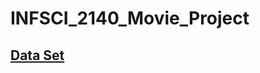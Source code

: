# INFSCI_2140_Movie_Project


## [Data Set](https://www.kaggle.com/jrobischon/wikipedia-movie-plots)
